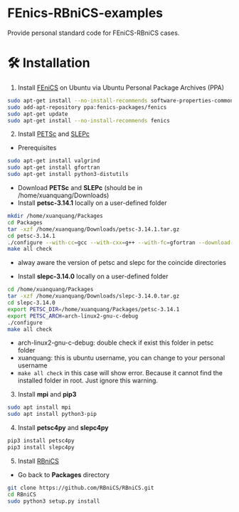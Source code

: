 # FEnics-RBniCS-examples

Provide personal standard code for FEniCS-RBniCS cases. 


# 🛠️ Installation

1. Install [FEniCS](https://fenics.readthedocs.io/en/latest/installation.html#debian-ubuntu-packages) on Ubuntu via Ubuntu Personal Package Archives (PPA)

```bash
sudo apt-get install --no-install-recommends software-properties-common
sudo add-apt-repository ppa:fenics-packages/fenics
sudo apt-get update
sudo apt-get install --no-install-recommends fenics
```

2. Install [PETSc](https://www.mcs.anl.gov/petsc/download/index.html) and [SLEPc](https://slepc.upv.es/download/)

* Prerequisites

```bash
sudo apt-get install valgrind
sudo apt-get install gfortran
sudo apt-get install python3-distutils
```

* Download **PETSc** and **SLEPc** (should be in /home/xuanquang/Downloads)
* Install **petsc-3.14.1** locally on a user-defined folder

```bash
mkdir /home/xuanquang/Packages
cd Packages
tar -xzf /home/xuanquang/Downloads/petsc-3.14.1.tar.gz
cd petsc-3.14.1
./configure --with-cc=gcc --with-cxx=g++ --with-fc=gfortran --download-mpich --download-fblaslapack
make all check
```
  * alway aware the version of petsc and slepc for the coincide directories

* Install **slepc-3.14.0** locally on a user-defined folder

```bash
cd /home/xuanquang/Packages
tar -xzf /home/xuanquang/Downloads/slepc-3.14.0.tar.gz
cd slepc-3.14.0
export PETSC_DIR=/home/xuanquang/Packages/petsc-3.14.1
export PETSC_ARCH=arch-linux2-gnu-c-debug
./configure
make all check
```

 * arch-linux2-gnu-c-debug: double check if exist this folder in petsc folder
 * xuanquang: this is ubuntu username, you can change to your personal username
 * ```make all check``` in this case will show error. Because it cannot find the installed folder in root. Just ignore this warning.

3. Install **mpi** and **pip3**

```bash
sudo apt install mpi
sudo apt install python3-pip
```

4. Install **petsc4py** and **slepc4py**

```bash
pip3 install petsc4py
pip3 install slepc4py
```

5. Install [RBniCS](https://www.rbnicsproject.org/)

* Go back to **Packages** directory

```bash
git clone https://github.com/RBniCS/RBniCS.git
cd RBniCS
sudo python3 setup.py install
```


<!--stackedit_data:
eyJoaXN0b3J5IjpbLTExNDU1NzE1MjEsLTE1MjQyNzQ1NDIsMT
c3MzgwOTI1NywtMTYyMTY3NTgzLC02MDAwMDA2OTgsMTE5MzE1
MTAxNywtMTYxMjIzODY3OCwxMTkzMTUxMDE3LDc1NTU1MSwtMT
g4MjcxODIzMywtNTk0OTAwMTg3XX0=
-->